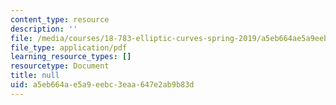 ```yaml
---
content_type: resource
description: ''
file: /media/courses/18-783-elliptic-curves-spring-2019/a5eb664ae5a9eebc3eaa647e2ab9b83d_MIT18_783S19_lec7.pdf
file_type: application/pdf
learning_resource_types: []
resourcetype: Document
title: null
uid: a5eb664a-e5a9-eebc-3eaa-647e2ab9b83d
---
```

